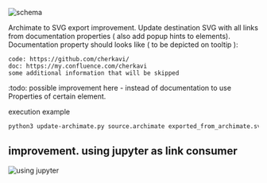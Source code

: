 ![schema](https://i.postimg.cc/gr9RvCZ6/archimate-enrichment-from-properties.png)

Archimate to SVG export improvement.
Update destination SVG with all links from documentation properties ( also add popup hints to elements).
Documentation property should looks like ( to be depicted on tooltip ):
```
code: https://github.com/cherkavi/
doc: https://my.confluence.com/cherkavi
some additional information that will be skipped
```
:todo: possible improvement here - instead of documentation to use Properties of certain element.

execution example
```sh
python3 update-archimate.py source.archimate exported_from_archimate.svg enriched_with_tooltips.svg
```

## improvement. using jupyter as link consumer
![using jupyter](https://i.postimg.cc/wvvdfN7Y/archi2svg-with-jupyter.jpg)
